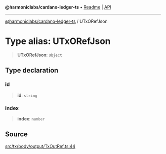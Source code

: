 **@harmoniclabs/cardano-ledger-ts** • [Readme](../README.md) \| [API](../globals.md)

***

[@harmoniclabs/cardano-ledger-ts](../README.md) / UTxORefJson

# Type alias: UTxORefJson

> **UTxORefJson**: `Object`

## Type declaration

### id

> **id**: `string`

### index

> **index**: `number`

## Source

[src/tx/body/output/TxOutRef.ts:44](https://github.com/HarmonicLabs/cardano-ledger-ts/blob/d1659b0/src/tx/body/output/TxOutRef.ts#L44)
